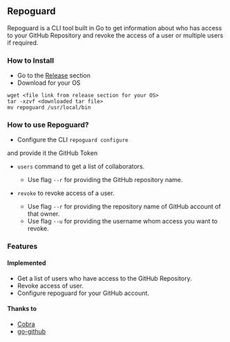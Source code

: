 ## Repoguard
Repoguard is a CLI tool built in Go to get information about who has access to your GitHub Repository and revoke the access of a user or multiple users if required.

### How to Install
- Go to the [Release](https://github.com/harisheoran/repoguard/releases) section
- Download for your OS

```
wget <file link from release section for your OS>
tar -xzvf <downloaded tar file>
mv repoguard /usr/local/bin
```

### How to use Repoguard?
- Configure the CLI
``` repoguard configure ```

and provide it the GitHub Token

- ```users``` command to get a list of collaborators.
    - Use flag ```--r``` for providing the GitHub repository name.

- ```revoke``` to revoke access of a user.
    - Use flag ```--r``` for providing the repository name of GitHub account of that owner.
    - Use flag ```--u``` for providing the username whom access you want to revoke.

### Features
#### Implemented
- Get a list of users who have access to the GitHub Repository.
- Revoke access of user.
- Configure repoguard for your GitHub account.

#### Thanks to
- [Cobra](https://cobra.dev/)
- [go-github](https://github.com/google/go-github)

